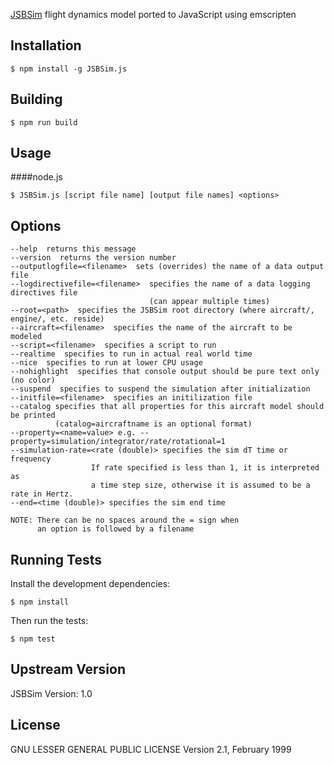 [JSBSim](http://jsbsim.sourceforge.net/index.html) flight dynamics model ported to JavaScript using emscripten

Installation
-------------
    $ npm install -g JSBSim.js


Building
---------
    $ npm run build

Usage 
------

####node.js

    $ JSBSim.js [script file name] [output file names] <options>

###

Options
--------

    --help  returns this message
    --version  returns the version number
    --outputlogfile=<filename>  sets (overrides) the name of a data output file
    --logdirectivefile=<filename>  specifies the name of a data logging directives file
                                   (can appear multiple times)
    --root=<path>  specifies the JSBSim root directory (where aircraft/, engine/, etc. reside)
    --aircraft=<filename>  specifies the name of the aircraft to be modeled
    --script=<filename>  specifies a script to run
    --realtime  specifies to run in actual real world time
    --nice  specifies to run at lower CPU usage
    --nohighlight  specifies that console output should be pure text only (no color)
    --suspend  specifies to suspend the simulation after initialization
    --initfile=<filename>  specifies an initilization file
    --catalog specifies that all properties for this aircraft model should be printed
              (catalog=aircraftname is an optional format)
    --property=<name=value> e.g. --property=simulation/integrator/rate/rotational=1
    --simulation-rate=<rate (double)> specifies the sim dT time or frequency
                      If rate specified is less than 1, it is interpreted as
                      a time step size, otherwise it is assumed to be a rate in Hertz.
    --end=<time (double)> specifies the sim end time

    NOTE: There can be no spaces around the = sign when
          an option is followed by a filename


Running Tests
--------------
Install the development dependencies:

    $ npm install

Then run the tests:

    $ npm test


Upstream Version
-----------------

JSBSim Version: 1.0


## License

GNU LESSER GENERAL PUBLIC LICENSE
Version 2.1, February 1999

